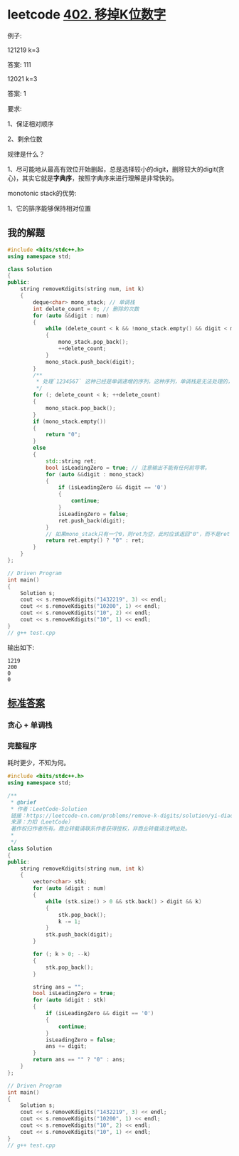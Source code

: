 # leetcode [402. 移掉K位数字](https://leetcode-cn.com/problems/remove-k-digits/)



例子:

121219 k=3

答案: 111



12021 k=3

答案: 1



要求: 

1、保证相对顺序

2、剩余位数



规律是什么？

1、尽可能地从最高有效位开始删起，总是选择较小的digit，删除较大的digit(贪心)，其实它就是**字典序**，按照字典序来进行理解是非常快的。

monotonic stack的优势:

1、它的排序能够保持相对位置



## 我的解题

```C++
#include <bits/stdc++.h>
using namespace std;

class Solution
{
public:
	string removeKdigits(string num, int k)
	{
		deque<char> mono_stack; // 单调栈
		int delete_count = 0; // 删除的次数
		for (auto &&digit : num)
		{
			while (delete_count < k && !mono_stack.empty() && digit < mono_stack.back())
			{
				mono_stack.pop_back();
				++delete_count;
			}
			mono_stack.push_back(digit);
		}
		/**
		 * 处理`1234567` 这种已经是单调递增的序列，这种序列，单调栈是无法处理的，因此需要在下面添加程序进行特殊处理
		 */
		for (; delete_count < k; ++delete_count)
		{
			mono_stack.pop_back();
		}
		if (mono_stack.empty())
		{
			return "0";
		}
		else
		{
			std::string ret;
			bool isLeadingZero = true; // 注意输出不能有任何前导零。
			for (auto &&digit : mono_stack)
			{
				if (isLeadingZero && digit == '0')
				{
					continue;
				}
				isLeadingZero = false;
				ret.push_back(digit);
			}
			// 如果mono_stack只有一个0，则ret为空，此时应该返回"0"，而不是ret
			return ret.empty() ? "0" : ret;
		}
	}
};

// Driven Program
int main()
{
	Solution s;
	cout << s.removeKdigits("1432219", 3) << endl;
	cout << s.removeKdigits("10200", 1) << endl;
	cout << s.removeKdigits("10", 2) << endl;
	cout << s.removeKdigits("10", 1) << endl;
}
// g++ test.cpp

```



输出如下:

```
1219
200
0
0
```





## [标准答案](https://leetcode-cn.com/problems/remove-k-digits/solution/yi-diao-kwei-shu-zi-by-leetcode-solution/)

### 贪心 + 单调栈



### 完整程序

耗时更少，不知为何。

```C++
#include <bits/stdc++.h>
using namespace std;

/**
 * @brief
 * 作者：LeetCode-Solution
 链接：https://leetcode-cn.com/problems/remove-k-digits/solution/yi-diao-kwei-shu-zi-by-leetcode-solution/
 来源：力扣（LeetCode）
 著作权归作者所有。商业转载请联系作者获得授权，非商业转载请注明出处。
 *
 */
class Solution
{
public:
	string removeKdigits(string num, int k)
	{
		vector<char> stk;
		for (auto &digit : num)
		{
			while (stk.size() > 0 && stk.back() > digit && k)
			{
				stk.pop_back();
				k -= 1;
			}
			stk.push_back(digit);
		}

		for (; k > 0; --k)
		{
			stk.pop_back();
		}

		string ans = "";
		bool isLeadingZero = true;
		for (auto &digit : stk)
		{
			if (isLeadingZero && digit == '0')
			{
				continue;
			}
			isLeadingZero = false;
			ans += digit;
		}
		return ans == "" ? "0" : ans;
	}
};

// Driven Program
int main()
{
	Solution s;
	cout << s.removeKdigits("1432219", 3) << endl;
	cout << s.removeKdigits("10200", 1) << endl;
	cout << s.removeKdigits("10", 2) << endl;
	cout << s.removeKdigits("10", 1) << endl;
}
// g++ test.cpp

```

